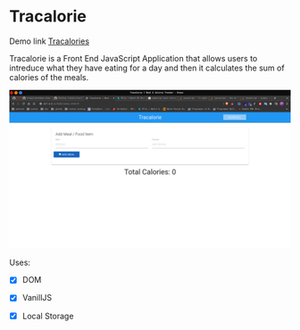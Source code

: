 # Tracalorie
Demo link [Tracalories](https://muchori.github.io/)

Tracalorie is a Front End JavaScript Application that allows users to intreduce what they have eating for a day and
then it calculates the sum of calories of the meals.

![screenshot](./picture.png)

Uses:

- [x] DOM
- [x] VanillJS
- [x] Local Storage


